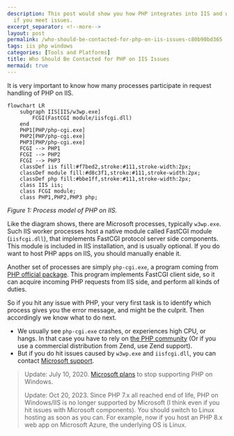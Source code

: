 ```yaml
---
description: This post would show you how PHP integrates into IIS and who to contact
  if you meet issues.
excerpt_separator: <!--more-->
layout: post
permalink: /who-should-be-contacted-for-php-on-iis-issues-c80b90bd365
tags: iis php windows
categories: [Tools and Platforms]
title: Who Should Be Contacted for PHP on IIS Issues
mermaid: true
---
```

It is very important to know how many processes participate in request handling of PHP on IIS.
<!--more-->

```mermaid
flowchart LR
    subgraph IIS[IIS/w3wp.exe]
        FCGI(FastCGI module/iisfcgi.dll)
    end
    PHP1[PHP/php-cgi.exe]
    PHP2[PHP/php-cgi.exe]
    PHP3[PHP/php-cgi.exe]
    FCGI --> PHP1
    FCGI --> PHP2
    FCGI --> PHP3
    classDef iis fill:#f7bed2,stroke:#111,stroke-width:2px;
    classDef module fill:#d8c3f1,stroke:#111,stroke-width:2px;
    classDef php fill:#bbe1ff,stroke:#111,stroke-width:2px;
    class IIS iis;
    class FCGI module;
    class PHP1,PHP2,PHP3 php;
```
_Figure 1: Process model of PHP on IIS._

Like the diagram shows, there are Microsoft processes, typically `w3wp.exe`. Such IIS worker processes host a native module called FastCGI module (`iisfcgi.dll`), that implements FastCGI protocol server side components. This module is included in IIS installation, and is usually optional. If you do want to host PHP apps on IIS, you should manually enable it.

Another set of processes are simply `php-cgi.exe`, a program coming from [PHP official package](https://windows.php.net/download/). This program implements FastCGI client side, so it can acquire incoming PHP requests from IIS side, and perform all kinds of duties.

So if you hit any issue with PHP, your very first task is to identify which process gives you the error message, and might be the culprit. Then accordingly we know what to do next.

* We usually see `php-cgi.exe` crashes, or experiences high CPU, or hangs. In that case you have to rely on [the PHP community](https://php.net/support.php) (Or if you use a commercial distribution from Zend, use Zend support).
* But if you do hit issues caused by `w3wp.exe` and `iisfcgi.dll`, you can contact [Microsoft support](https://support.microsoft.com).

> Update: July 10, 2020. [Microsoft plans](https://news-web.php.net/php.internals/110907) to stop supporting PHP on Windows.
>
> Update: Oct 20, 2023. Since PHP 7.x all reached end of life, PHP on Windows/IIS is no longer supported by Microsoft (I think even if you hit issues with Microsoft components). You should switch to Linux hosting as soon as you can. For example, now if you host an PHP 8.x web app on Microsoft Azure, the underlying OS is Linux.
